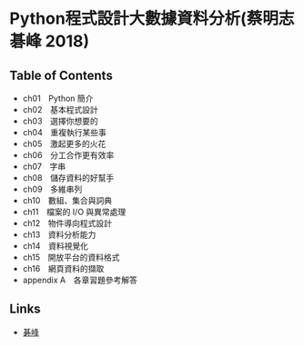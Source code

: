 # Python程式設計大數據資料分析(蔡明志 碁峰 2018)
## Table of Contents
- ch01　Python 簡介
- ch02　基本程式設計
- ch03　選擇你想要的
- ch04　重複執行某些事
- ch05　激起更多的火花
- ch06　分工合作更有效率
- ch07　字串
- ch08　儲存資料的好幫手
- ch09　多維串列
- ch10　數組、集合與詞典
- ch11　檔案的 I/O 與異常處理
- ch12　物件導向程式設計
- ch13　資料分析能力
- ch14　資料視覺化
- ch15　開放平台的資料格式
- ch16　網頁資料的擷取
- appendix A　各章習題參考解答
## Links
- [碁峰](http://books.gotop.com.tw/v_ACL054700)